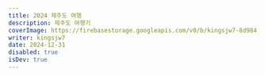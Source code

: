 ```yaml
---
title: 2024 제주도 여행
description: 제주도 여행기
coverImage: https://firebasestorage.googleapis.com/v0/b/kingsjw7-8d984.appspot.com/o/tech%2F2024-jeju%2FKakaoTalk_Image_2024-12-29-18-06-33_004.jpeg?alt=media&token=6cb5c393-1b3f-4cbc-83ef-3ea51b40f98b
writer: kingsjw7
date: 2024-12-31
disabled: true
isDev: true
---
```

